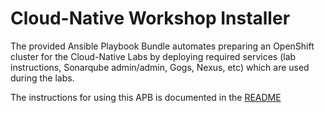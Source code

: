 Cloud-Native Workshop Installer
=========

The provided Ansible Playbook Bundle automates preparing an OpenShift cluster for the Cloud-Native Labs 
by deploying required services (lab instructions, Sonarqube admin/admin, Gogs, Nexus, etc) which are used during the labs.

The instructions for using this APB is documented in the [README](../README.md)
